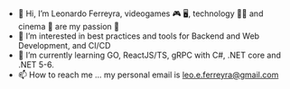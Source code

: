 - 👋 Hi, I’m Leonardo Ferreyra, videogames 🎮 🖥️, technology 👨‍💻 and cinema 🎦 are my passion 💌
- 👀 I’m interested in best practices and tools for Backend and Web Development, and CI/CD
- 🌱 I’m currently learning GO, ReactJS/TS, gRPC with C#, .NET core and .NET 5-6.
- 📫 How to reach me ... my personal email is leo.e.ferreyra@gmail.com

<!---
leoferreyra022/leoferreyra022 is a ✨ special ✨ repository because its `README.md` (this file) appears on your GitHub profile.
You can click the Preview link to take a look at your changes.
--->
